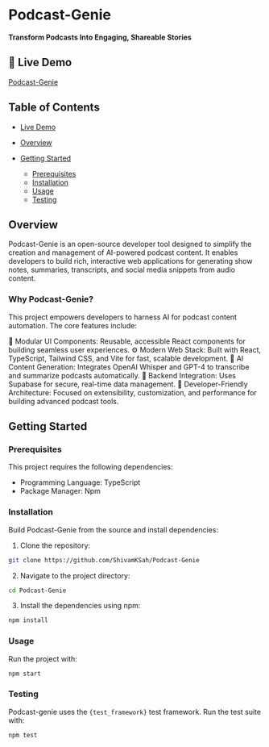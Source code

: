 # Podcast-Genie

**Transform Podcasts Into Engaging, Shareable Stories**

## 🔗 Live Demo

[Podcast-Genie]([https://gitdocify.com/readme/Podcast-Genie](https://podcast-genie.vercel.app/))

## Table of Contents

* [Live Demo](#-live-demo)
* [Overview](#overview)
* [Getting Started](#getting-started)

  * [Prerequisites](#prerequisites)
  * [Installation](#installation)
  * [Usage](#usage)
  * [Testing](#testing)

## Overview

Podcast-Genie is an open-source developer tool designed to simplify the creation and management of AI-powered podcast content. It enables developers to build rich, interactive web applications for generating show notes, summaries, transcripts, and social media snippets from audio content.

### Why Podcast-Genie?

This project empowers developers to harness AI for podcast content automation. The core features include:

🧩 Modular UI Components: Reusable, accessible React components for building seamless user experiences.
⚙ Modern Web Stack: Built with React, TypeScript, Tailwind CSS, and Vite for fast, scalable development.
🤖 AI Content Generation: Integrates OpenAI Whisper and GPT-4 to transcribe and summarize podcasts automatically.
💾 Backend Integration: Uses Supabase for secure, real-time data management.
🚀 Developer-Friendly Architecture: Focused on extensibility, customization, and performance for building advanced podcast tools.

## Getting Started

### Prerequisites

This project requires the following dependencies:

* Programming Language: TypeScript
* Package Manager: Npm

### Installation

Build Podcast-Genie from the source and install dependencies:

1. Clone the repository:

```bash
git clone https://github.com/ShivamKSah/Podcast-Genie
```

2. Navigate to the project directory:

```bash
cd Podcast-Genie
```

3. Install the dependencies using npm:

```bash
npm install
```

### Usage

Run the project with:

```bash
npm start
```

### Testing

Podcast-genie uses the `{test_framework}` test framework. Run the test suite with:

```bash
npm test
```
